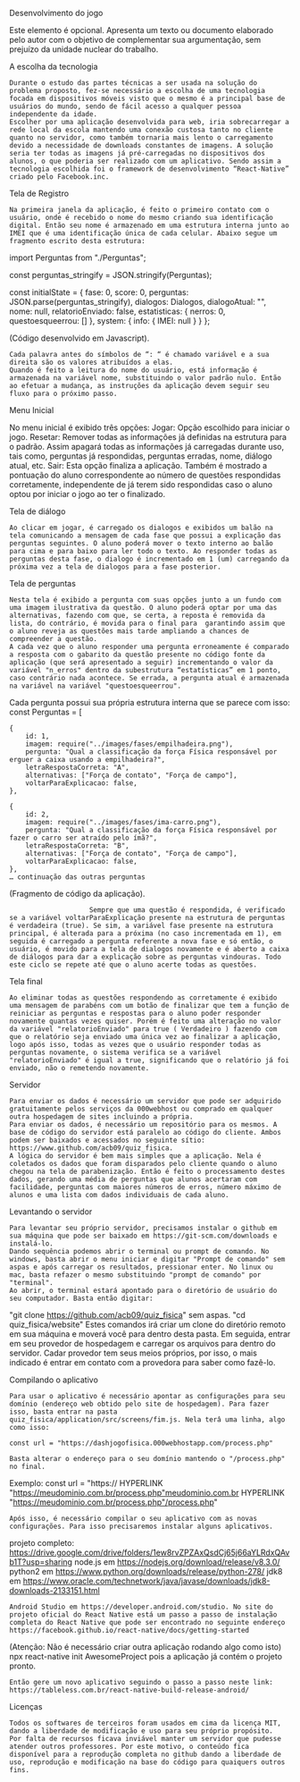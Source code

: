 Desenvolvimento do jogo

Este elemento é opcional. Apresenta um texto ou documento elaborado pelo autor com o objetivo de complementar sua argumentação, sem prejuízo da unidade nuclear do trabalho.

A escolha da tecnologia

	Durante o estudo das partes técnicas a ser usada na solução do problema proposto, fez-se necessário a escolha de uma tecnologia focada em dispositivos móveis visto que o mesmo é a principal base de usuários do mundo, sendo de fácil acesso a qualquer pessoa independente da idade. 
	Escolher por uma aplicação desenvolvida para web, iria sobrecarregar a rede local da escola mantendo uma conexão custosa tanto no cliente quanto no servidor, como também tornaria mais lento o carregamento devido a necessidade de downloads constantes de imagens. A solução seria ter todas as imagens já pré-carregadas no dispositivos dos alunos, o que poderia ser realizado com um aplicativo. Sendo assim a tecnologia escolhida foi o framework de desenvolvimento “React-Native” criado pelo Facebook.inc.

Tela de Registro

	Na primeira janela da aplicação, é feito o primeiro contato com o usuário, onde é recebido o nome do mesmo criando sua identificação digital. Então seu nome é armazenado em uma estrutura interna junto ao IMEI que é uma identificação única de cada celular. Abaixo segue um fragmento escrito desta estrutura:

import Perguntas from "./Perguntas";

const perguntas_stringify = JSON.stringify(Perguntas);

const initialState = {
  fase: 0,
  score: 0,
  perguntas: JSON.parse(perguntas_stringify),
  dialogos: Dialogos,
  dialogoAtual: "",
  nome: null,
  relatorioEnviado: false,
  estatisticas: {
    nerros: 0,
    questoesqueerrou: []
  },
  system: {
    info: {
      IMEI: null
    }
  }
};

(Código desenvolvido em Javascript).

	Cada palavra antes do símbolos de “: “ é chamado variável e a sua direita são os valores atribuídos a elas.
	Quando é feito a leitura do nome do usuário, está informação é armazenada na variável nome, substituindo o valor padrão nulo. Então ao efetuar a mudança, as instruções da aplicação devem seguir seu fluxo para o próximo passo.

Menu Inicial

No menu inicial é exibido três opções:
Jogar: Opção escolhido para iniciar o jogo.
Resetar: Remover todas as informações já definidas na estrutura para o padrão. Assim apagará todas as informações já carregadas durante uso, tais como, perguntas já respondidas, perguntas erradas, nome, diálogo atual, etc.
Sair: Esta opção finaliza a aplicação.
	Também é mostrado a pontuação do aluno correspondente ao número de questões respondidas corretamente, independente de já terem sido respondidas caso o aluno optou por iniciar o jogo ao ter o finalizado.

Tela de diálogo

	Ao clicar em jogar, é carregado os dialogos e exibidos um balão na tela comunicando a mensagem de cada fase que possui a explicação das perguntas seguintes. O aluno poderá mover o texto interno ao balão para cima e para baixo para ler todo o texto. Ao responder todas as perguntas desta fase, o dialogo é incrementado em 1 (um) carregando da próxima vez a tela de dialogos para a fase posterior. 

Tela de perguntas

	Nesta tela é exibido a pergunta com suas opções junto a un fundo com uma imagem ilustrativa da questão. O aluno poderá optar por uma das alternativas, fazendo com que, se certa, a reposta é removida da lista, do contrário, é movida para o final para  garantindo assim que o aluno reveja as questões mais tarde ampliando a chances de compreender a questão. 
	A cada vez que o aluno responder uma pergunta erroneamente é comparado a resposta com o gabarito da questão presente no código fonte da aplicação (que será apresentado a seguir) incrementando o valor da variável "n_erros" dentro da subestrutura “estatísticas” em 1 ponto, caso contrário nada acontece. Se errada, a pergunta atual é armazenada na variável na variável "questoesqueerrou".

Cada pergunta possui sua própria estrutura interna que se parece com isso:
const Perguntas = [

    {
        id: 1,
        imagem: require("../images/fases/empilhadeira.png"),
        pergunta: "Qual a classificação da força Física responsável por erguer a caixa usando a empilhadeira?",
        letraRespostaCorreta: "A",
        alternativas: ["Força de contato", "Força de campo"],
        voltarParaExplicacao: false,
    },

    {
        id: 2,
        imagem: require("../images/fases/ima-carro.png"),
        pergunta: "Qual a classificação da força Física responsável por fazer o carro ser atraído pelo ímã?",
        letraRespostaCorreta: "B",
        alternativas: ["Força de contato", "Força de campo"],
        voltarParaExplicacao: false,
    },
	… continuação das outras perguntas
(Fragmento de código da aplicação).

                        Sempre que uma questão é respondida, é verificado se a variável voltarParaExplicação presente na estrutura de perguntas é verdadeira (true). Se sim, a variável fase presente na estrutura principal, é alterada para a próxima (no caso incrementada em 1), em seguida é carregado a pergunta referente a nova fase e só então, o usuário, é movido para a tela de dialogos novamente e é aberto a caixa de diálogos para dar a explicação sobre as perguntas vindouras. Todo este ciclo se repete até que o aluno acerte todas as questões. 

Tela final

	Ao eliminar todas as questões respondendo as corretamente é exibido uma mensagem de parabéns com um botão de finalizar que tem a função de  reiniciar as perguntas e respostas para o aluno poder responder novamente quantas vezes quiser. Porém é feito uma alteração no valor da variável "relatorioEnviado" para true ( Verdadeiro ) fazendo com que o relatório seja enviado uma única vez ao finalizar a aplicação, logo após isso, todas as vezes que o usuário responder todas as perguntas novamente, o sistema verifica se a variável "relatorioEnviado" é igual a true, significando que o relatório já foi enviado, não o remetendo novamente.

Servidor

	Para enviar os dados é necessário um servidor que pode ser adquirido gratuitamente pelos serviços da 000webhost ou comprado em qualquer outra hospedagem de sites incluindo a própria.
	Para enviar os dados, é necessário um repositório para os mesmos. A base de código do servidor está paralelo ao código do cliente. Ambos podem ser baixados e acessados no seguinte sítio: https://www.github.com/acb09/quiz_fisica. 
	A lógica do servidor é bem mais simples que a aplicação. Nela é coletados os dados que foram disparados pelo cliente quando o aluno chegou na tela de parabenização. Então é feito o processamento destes dados, gerando uma média de perguntas que alunos acertaram com facilidade, perguntas com maiores números de erros, número máximo de alunos e uma lista com dados individuais de cada aluno. 

Levantando o servidor

	Para levantar seu próprio servidor, precisamos instalar o github em sua máquina que pode ser baixado em https://git-scm.com/downloads e instalá-lo.
	Dando sequência podemos abrir o terminal ou prompt de comando. No windows, basta abrir o menu iniciar e digitar "Prompt de comando" sem aspas e após carregar os resultados, pressionar enter. No linux ou mac, basta refazer o mesmo substituindo "prompt de comando" por "terminal".
	Ao abrir, o terminal estará apontado para o diretório de usuário do seu computador. Basta então digitar:
"git clone https://github.com/acb09/quiz_fisica" sem aspas.
"cd quiz_fisica/website"
	Estes comandos irá criar um clone do diretório remoto em sua máquina e moverá você para dentro desta pasta. Em seguida, entrar em seu provedor de hospedagem e carregar os arquivos para dentro do servidor. Cadar provedor tem seus meios próprios, por isso, o mais indicado é entrar em contato com a provedora para saber como fazê-lo.

Compilando o aplicativo

	Para usar o aplicativo é necessário apontar as configurações para seu domínio (endereço web obtido pelo site de hospedagem). Para fazer isso, basta entrar na pasta quiz_fisica/application/src/screens/fim.js. Nela terâ uma linha, algo como isso:

	const url = "https://dashjogofisica.000webhostapp.com/process.php"
	
	Basta alterar o endereço para o seu domínio mantendo o "/process.php" no final. 
Exemplo: 
	const url = "https:// HYPERLINK "https://meudominio.com.br/process.php"meudominio.com.br HYPERLINK "https://meudominio.com.br/process.php"/process.php"

	Após isso, é necessário compilar o seu aplicativo com as novas configurações. Para isso precisaremos instalar alguns aplicativos.

projeto completo: https://drive.google.com/drive/folders/1ew8rvZPZAxQsdCj65j66aYLRdxQAvb1T?usp=sharing
node.js em https://nodejs.org/download/release/v8.3.0/ 
python2 em https://www.python.org/downloads/release/python-278/
jdk8 em https://www.oracle.com/technetwork/java/javase/downloads/jdk8-downloads-2133151.html

	Android Studio em https://developer.android.com/studio. No site do projeto oficial do React Native está um passo a passo de instalação completa do React Native que pode ser encontrado no seguinte endereço https://facebook.github.io/react-native/docs/getting-started
(Atenção: Não é necessário criar outra aplicação rodando algo como isto)
npx react-native init AwesomeProject pois a aplicação já contém o projeto pronto.

	Então gere um novo aplicativo seguindo o passo a passo neste link: https://tableless.com.br/react-native-build-release-android/

Licenças	

	Todos os softwares de terceiros foram usados em cima da licença MIT, dando a liberdade de modificação e uso para seu próprio propósito.
	Por falta de recursos ficava inviável manter um servidor que pudesse atender outros professores. Por este motivo, o conteúdo fica disponível para a reprodução completa no github dando a liberdade de uso, reprodução e modificação na base do código para quaiquers outros fins.
